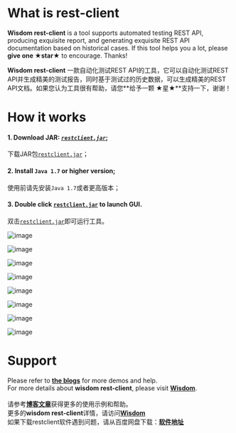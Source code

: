# What is rest-client
**Wisdom rest-client** is a tool supports automated testing REST API, producing exquisite report, and generating exquisite REST API documentation based on historical cases. If this tool helps you a lot, please **give one ★star★** to encourage. Thanks!

**Wisdom rest-client** 一款自动化测试REST API的工具，它可以自动化测试REST API并生成精美的测试报告，同时基于测试过的历史数据，可以生成精美的REST API文档。如果您认为工具很有帮助，请您**给予一颗 ★星★**支持一下，谢谢！

# How it works
#### 1. Download JAR: [*`restclient.jar`*](https://github.com/Wisdom-Projects/rest-client/blob/master/tools);
   下载JAR包[`restclient.jar`](https://github.com/Wisdom-Projects/rest-client/blob/master/tools)；

#### 2. Install `Java 1.7` or higher version;
   使用前请先安装`Java 1.7`或者更高版本；

#### 3. Double click [`restclient.jar`](https://github.com/Wisdom-Projects/rest-client/blob/master/tools) to launch GUI.
   双击[`restclient.jar`](https://github.com/Wisdom-Projects/rest-client/blob/master/tools)即可运行工具。

![image](http://blog.wdom.net/upload/2018/12/5am0qalk2egv9o7f6bsiglck34.png)

![image](http://blog.wdom.net/upload/2018/12/o3g9ecc474hhepvtec3e81hp36.png)

![image](http://blog.wdom.net/upload/2018/12/6brouneb90gkfomk7l94pn1bk9.png)

![image](http://blog.wdom.net/upload/2018/12/3318v8o0dqhfrrj6p0ahtrdsvp.png)

![image](http://blog.wdom.net/upload/2018/12/7off78b5naiuep54qr9s4jvfh7.png)

![image](http://blog.wdom.net/upload/2018/12/sq7mku6a0uhvrqk2gecvcvcsgf.png)

![image](http://blog.wdom.net/upload/2018/12/10qf6lnph6jcpri7tfuvdmhvs3.png)

![image](http://blog.wdom.net/upload/2018/12/o07em8jbr6g6oqrtahs9f8f2ru.png)

# Support
Please refer to [**the blogs**](http://blog.wdom.net/tag/RESTClient) for more demos and help.<br/>
For more details about **wisdom rest-client**, please visit [**Wisdom**](http://www.wdom.net).<br/><br/>
请参考[**博客文章**](http://blog.wdom.net/tag/RESTClient)获得更多的使用示例和帮助。<br/>
更多的**wisdom rest-client**详情，请访问[**Wisdom**](http://www.wdom.net) <br/>
如果下载restclient软件遇到问题，请从百度网盘下载：[**软件地址**](https://pan.baidu.com/s/1kId-X-s7nl4MQCK2Z6VHSQ)

